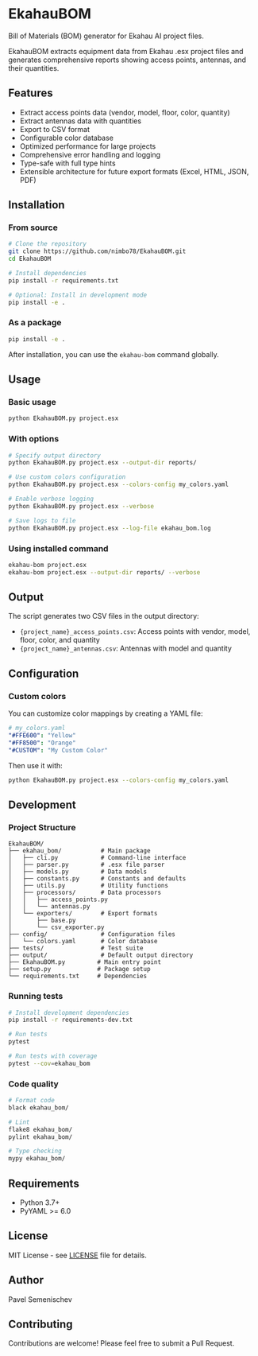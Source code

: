 # EkahauBOM

Bill of Materials (BOM) generator for Ekahau AI project files.

EkahauBOM extracts equipment data from Ekahau .esx project files and generates comprehensive reports showing access points, antennas, and their quantities.

## Features

- Extract access points data (vendor, model, floor, color, quantity)
- Extract antennas data with quantities
- Export to CSV format
- Configurable color database
- Optimized performance for large projects
- Comprehensive error handling and logging
- Type-safe with full type hints
- Extensible architecture for future export formats (Excel, HTML, JSON, PDF)

## Installation

### From source

```bash
# Clone the repository
git clone https://github.com/nimbo78/EkahauBOM.git
cd EkahauBOM

# Install dependencies
pip install -r requirements.txt

# Optional: Install in development mode
pip install -e .
```

### As a package

```bash
pip install -e .
```

After installation, you can use the `ekahau-bom` command globally.

## Usage

### Basic usage

```bash
python EkahauBOM.py project.esx
```

### With options

```bash
# Specify output directory
python EkahauBOM.py project.esx --output-dir reports/

# Use custom colors configuration
python EkahauBOM.py project.esx --colors-config my_colors.yaml

# Enable verbose logging
python EkahauBOM.py project.esx --verbose

# Save logs to file
python EkahauBOM.py project.esx --log-file ekahau_bom.log
```

### Using installed command

```bash
ekahau-bom project.esx
ekahau-bom project.esx --output-dir reports/ --verbose
```

## Output

The script generates two CSV files in the output directory:

- `{project_name}_access_points.csv`: Access points with vendor, model, floor, color, and quantity
- `{project_name}_antennas.csv`: Antennas with model and quantity

## Configuration

### Custom colors

You can customize color mappings by creating a YAML file:

```yaml
# my_colors.yaml
"#FFE600": "Yellow"
"#FF8500": "Orange"
"#CUSTOM": "My Custom Color"
```

Then use it with:

```bash
python EkahauBOM.py project.esx --colors-config my_colors.yaml
```

## Development

### Project Structure

```
EkahauBOM/
├── ekahau_bom/           # Main package
│   ├── cli.py            # Command-line interface
│   ├── parser.py         # .esx file parser
│   ├── models.py         # Data models
│   ├── constants.py      # Constants and defaults
│   ├── utils.py          # Utility functions
│   ├── processors/       # Data processors
│   │   ├── access_points.py
│   │   └── antennas.py
│   └── exporters/        # Export formats
│       ├── base.py
│       └── csv_exporter.py
├── config/               # Configuration files
│   └── colors.yaml       # Color database
├── tests/                # Test suite
├── output/               # Default output directory
├── EkahauBOM.py         # Main entry point
├── setup.py             # Package setup
└── requirements.txt     # Dependencies
```

### Running tests

```bash
# Install development dependencies
pip install -r requirements-dev.txt

# Run tests
pytest

# Run tests with coverage
pytest --cov=ekahau_bom
```

### Code quality

```bash
# Format code
black ekahau_bom/

# Lint
flake8 ekahau_bom/
pylint ekahau_bom/

# Type checking
mypy ekahau_bom/
```

## Requirements

- Python 3.7+
- PyYAML >= 6.0

## License

MIT License - see [LICENSE](LICENSE) file for details.

## Author

Pavel Semenischev

## Contributing

Contributions are welcome! Please feel free to submit a Pull Request.
